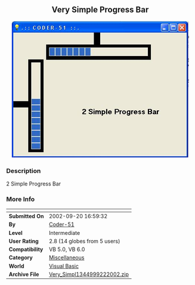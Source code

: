 ﻿<div align="center">

## Very Simple Progress Bar

<img src="PIC20029221259203330.JPG">
</div>

### Description

2 Simple Progress Bar
 
### More Info
 


<span>             |<span>
---                |---
**Submitted On**   |2002-09-20 16:59:32
**By**             |[Coder\-51](https://github.com/Planet-Source-Code/PSCIndex/blob/master/ByAuthor/coder-51.md)
**Level**          |Intermediate
**User Rating**    |2.8 (14 globes from 5 users)
**Compatibility**  |VB 5\.0, VB 6\.0
**Category**       |[Miscellaneous](https://github.com/Planet-Source-Code/PSCIndex/blob/master/ByCategory/miscellaneous__1-1.md)
**World**          |[Visual Basic](https://github.com/Planet-Source-Code/PSCIndex/blob/master/ByWorld/visual-basic.md)
**Archive File**   |[Very\_Simpl1344999222002\.zip](https://github.com/Planet-Source-Code/coder-51-very-simple-progress-bar__1-39182/archive/master.zip)









